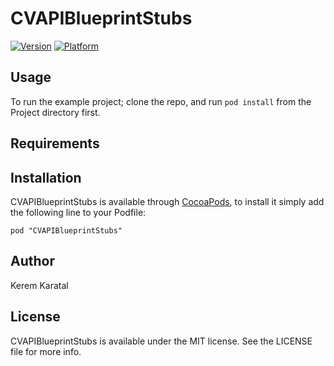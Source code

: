# CVAPIBlueprintStubs

[![Version](http://cocoapod-badges.herokuapp.com/v/CVAPIBlueprintStubs/badge.png)](http://cocoadocs.org/docsets/CVAPIBlueprintStubs)
[![Platform](http://cocoapod-badges.herokuapp.com/p/CVAPIBlueprintStubs/badge.png)](http://cocoadocs.org/docsets/CVAPIBlueprintStubs)

## Usage

To run the example project; clone the repo, and run `pod install` from the Project directory first.

## Requirements

## Installation

CVAPIBlueprintStubs is available through [CocoaPods](http://cocoapods.org), to install
it simply add the following line to your Podfile:

    pod "CVAPIBlueprintStubs"

## Author

Kerem Karatal

## License

CVAPIBlueprintStubs is available under the MIT license. See the LICENSE file for more info.

